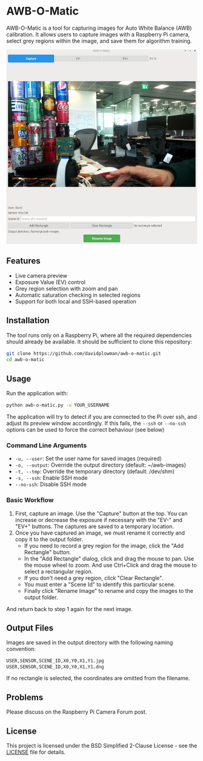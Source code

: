 # AWB-O-Matic

AWB-O-Matic is a tool for capturing images for Auto White Balance (AWB) calibration. It allows users to capture images with a Raspberry Pi camera, select grey regions within the image, and save them for algorithm training.

![AWB-O-Matic Screenshot](awb-o-matic.jpg)

## Features

- Live camera preview
- Exposure Value (EV) control
- Grey region selection with zoom and pan
- Automatic saturation checking in selected regions
- Support for both local and SSH-based operation

## Installation

The tool runs only on a Raspberry Pi, where all the required dependencies should already be available. It should be sufficient to clone this repository:
```bash
git clone https://github.com/davidplowman/awb-o-matic.git
cd awb-o-matic
```

## Usage

Run the application with:
```bash
python awb-o-matic.py -u YOUR_USERNAME
```

The application will try to detect if you are connected to the Pi over ssh, and adjust its preview window accordingly. If this fails, the `--ssh` or `--no-ssh` options can be used to force the correct behaviour (see below)

### Command Line Arguments

- `-u, --user`: Set the user name for saved images (required)
- `-o, --output`: Override the output directory (default: ~/awb-images)
- `-t, --tmp`: Override the temporary directory (default: /dev/shm)
- `-s, --ssh`: Enable SSH mode
- `--no-ssh`: Disable SSH mode

### Basic Workflow

1. First, capture an image. Use the "Capture" button at the top. You can increase or decrease the exposure if necessary with the "EV-" and "EV+" buttons. The captures are saved to a temporary location.
2. Once you have captured an image, we must rename it correctly and copy it to the output folder.
   - If you need to record a grey region for the image, click the "Add Rectangle" button.
   - In the "Add Rectangle" dialog, click and drag the mouse to pan. Use the mouse wheel to zoom. And use Ctrl+Click and drag the mouse to select a rectangular region.
   - If you don't need a grey region, click "Clear Rectangle".
   - You must enter a "Scene Id" to identify this particular scene.
   - Finally click "Rename Image" to rename and copy the images to the output folder.

And return back to step 1 again for the next image.

## Output Files

Images are saved in the output directory with the following naming convention:
```
USER,SENSOR,SCENE_ID,X0,Y0,X1,Y1.jpg
USER,SENSOR,SCENE_ID,X0,Y0,X1,Y1.dng
```

If no rectangle is selected, the coordinates are omitted from the filename.

## Problems

Please discuss on the Raspberry Pi Camera Forum post.

## License

This project is licensed under the BSD Simplified 2-Clause License - see the [LICENSE](LICENSE) file for details.
